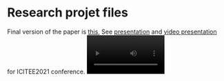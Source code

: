# Research projet files
Final version of the paper is [this](Paper.pdf), See [presentation](Paper%20Presentation.pptx) and [video presentation](ICITEE2021.%20IML%20presentation.mp4) for ICITEE2021 conference.
<video src='ICITEE2021.%20IML%20presentation.mp4' width=180/>
